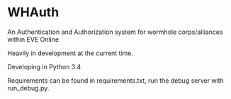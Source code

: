 WHAuth
======

An Authentication and Authorization system for wormhole corps/alliances within EVE Online

Heavily in development at the current time.

Developing in Python 3.4

Requirements can be found in requirements.txt, run the debug server with run_debug.py.
